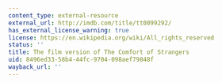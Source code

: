 ```yaml
---
content_type: external-resource
external_url: http://imdb.com/title/tt0099292/
has_external_license_warning: true
license: https://en.wikipedia.org/wiki/All_rights_reserved
status: ''
title: The film version of The Comfort of Strangers
uid: 8496ed33-58b4-44fc-9704-098aef79848f
wayback_url: ''
---
```

